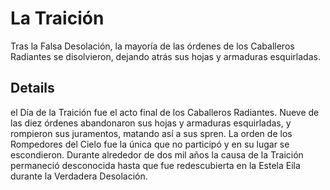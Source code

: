# La Traición
Tras la Falsa Desolación, la mayoría de las órdenes de los Caballeros Radiantes se disolvieron, dejando atrás sus hojas y armaduras esquirladas. 

## Details
el Día de la Traición fue el acto final de los Caballeros Radiantes. Nueve de las diez órdenes abandonaron sus hojas y armaduras esquirladas, y rompieron sus juramentos, matando así a sus spren. La orden de los Rompedores del Cielo fue la única que no participó y en su lugar se escondieron. Durante alrededor de dos mil años la causa de la Traición permaneció desconocida hasta que fue redescubierta en la Estela Eila durante la Verdadera Desolación. 
